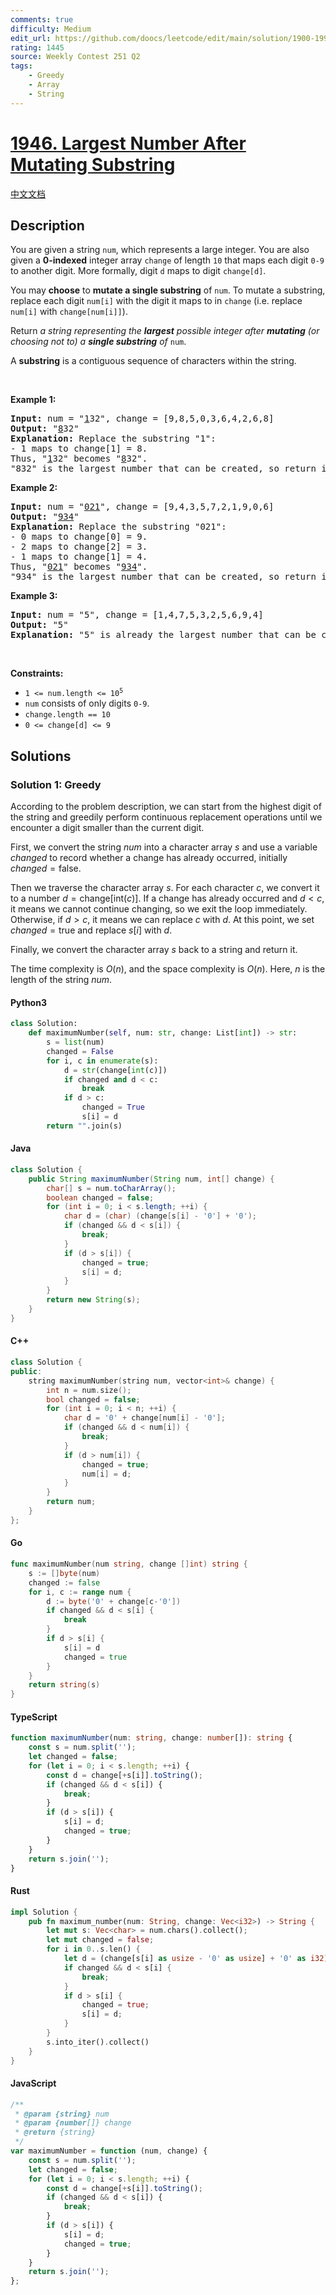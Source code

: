 ```yaml
---
comments: true
difficulty: Medium
edit_url: https://github.com/doocs/leetcode/edit/main/solution/1900-1999/1946.Largest%20Number%20After%20Mutating%20Substring/README_EN.md
rating: 1445
source: Weekly Contest 251 Q2
tags:
    - Greedy
    - Array
    - String
---
```


<!-- problem:start -->

# [1946. Largest Number After Mutating Substring](https://leetcode.com/problems/largest-number-after-mutating-substring)

[中文文档](/solution/1900-1999/1946.Largest%20Number%20After%20Mutating%20Substring/README.md)

## Description

<!-- description:start -->

<p>You are given a string <code>num</code>, which represents a large integer. You are also given a <strong>0-indexed</strong> integer array <code>change</code> of length <code>10</code> that maps each digit <code>0-9</code> to another digit. More formally, digit <code>d</code> maps to digit <code>change[d]</code>.</p>

<p>You may <strong>choose</strong> to <b>mutate a single substring</b> of <code>num</code>. To mutate a substring, replace each digit <code>num[i]</code> with the digit it maps to in <code>change</code> (i.e. replace <code>num[i]</code> with <code>change[num[i]]</code>).</p>

<p>Return <em>a string representing the <strong>largest</strong> possible integer after <strong>mutating</strong> (or choosing not to) a <strong>single substring</strong> of </em><code>num</code>.</p>

<p>A <strong>substring</strong> is a contiguous sequence of characters within the string.</p>

<p>&nbsp;</p>
<p><strong class="example">Example 1:</strong></p>

<pre>
<strong>Input:</strong> num = &quot;<u>1</u>32&quot;, change = [9,8,5,0,3,6,4,2,6,8]
<strong>Output:</strong> &quot;<u>8</u>32&quot;
<strong>Explanation:</strong> Replace the substring &quot;1&quot;:
- 1 maps to change[1] = 8.
Thus, &quot;<u>1</u>32&quot; becomes &quot;<u>8</u>32&quot;.
&quot;832&quot; is the largest number that can be created, so return it.
</pre>

<p><strong class="example">Example 2:</strong></p>

<pre>
<strong>Input:</strong> num = &quot;<u>021</u>&quot;, change = [9,4,3,5,7,2,1,9,0,6]
<strong>Output:</strong> &quot;<u>934</u>&quot;
<strong>Explanation:</strong> Replace the substring &quot;021&quot;:
- 0 maps to change[0] = 9.
- 2 maps to change[2] = 3.
- 1 maps to change[1] = 4.
Thus, &quot;<u>021</u>&quot; becomes &quot;<u>934</u>&quot;.
&quot;934&quot; is the largest number that can be created, so return it.
</pre>

<p><strong class="example">Example 3:</strong></p>

<pre>
<strong>Input:</strong> num = &quot;5&quot;, change = [1,4,7,5,3,2,5,6,9,4]
<strong>Output:</strong> &quot;5&quot;
<strong>Explanation:</strong> &quot;5&quot; is already the largest number that can be created, so return it.
</pre>

<p>&nbsp;</p>
<p><strong>Constraints:</strong></p>

<ul>
	<li><code>1 &lt;= num.length &lt;= 10<sup>5</sup></code></li>
	<li><code>num</code> consists of only digits <code>0-9</code>.</li>
	<li><code>change.length == 10</code></li>
	<li><code>0 &lt;= change[d] &lt;= 9</code></li>
</ul>

<!-- description:end -->

## Solutions

<!-- solution:start -->

### Solution 1: Greedy

According to the problem description, we can start from the highest digit of the string and greedily perform continuous replacement operations until we encounter a digit smaller than the current digit.

First, we convert the string $\textit{num}$ into a character array $\textit{s}$ and use a variable $\textit{changed}$ to record whether a change has already occurred, initially $\textit{changed} = \text{false}$.

Then we traverse the character array $\textit{s}$. For each character $\textit{c}$, we convert it to a number $\textit{d} = \text{change}[\text{int}(\textit{c})]$. If a change has already occurred and $\textit{d} < \textit{c}$, it means we cannot continue changing, so we exit the loop immediately. Otherwise, if $\textit{d} > \textit{c}$, it means we can replace $\textit{c}$ with $\textit{d}$. At this point, we set $\textit{changed} = \text{true}$ and replace $\textit{s}[i]$ with $\textit{d}$.

Finally, we convert the character array $\textit{s}$ back to a string and return it.

The time complexity is $O(n)$, and the space complexity is $O(n)$. Here, $n$ is the length of the string $\textit{num}$.

<!-- tabs:start -->

#### Python3

```python
class Solution:
    def maximumNumber(self, num: str, change: List[int]) -> str:
        s = list(num)
        changed = False
        for i, c in enumerate(s):
            d = str(change[int(c)])
            if changed and d < c:
                break
            if d > c:
                changed = True
                s[i] = d
        return "".join(s)
```

#### Java

```java
class Solution {
    public String maximumNumber(String num, int[] change) {
        char[] s = num.toCharArray();
        boolean changed = false;
        for (int i = 0; i < s.length; ++i) {
            char d = (char) (change[s[i] - '0'] + '0');
            if (changed && d < s[i]) {
                break;
            }
            if (d > s[i]) {
                changed = true;
                s[i] = d;
            }
        }
        return new String(s);
    }
}
```

#### C++

```cpp
class Solution {
public:
    string maximumNumber(string num, vector<int>& change) {
        int n = num.size();
        bool changed = false;
        for (int i = 0; i < n; ++i) {
            char d = '0' + change[num[i] - '0'];
            if (changed && d < num[i]) {
                break;
            }
            if (d > num[i]) {
                changed = true;
                num[i] = d;
            }
        }
        return num;
    }
};
```

#### Go

```go
func maximumNumber(num string, change []int) string {
	s := []byte(num)
	changed := false
	for i, c := range num {
		d := byte('0' + change[c-'0'])
		if changed && d < s[i] {
			break
		}
		if d > s[i] {
			s[i] = d
			changed = true
		}
	}
	return string(s)
}
```

#### TypeScript

```ts
function maximumNumber(num: string, change: number[]): string {
    const s = num.split('');
    let changed = false;
    for (let i = 0; i < s.length; ++i) {
        const d = change[+s[i]].toString();
        if (changed && d < s[i]) {
            break;
        }
        if (d > s[i]) {
            s[i] = d;
            changed = true;
        }
    }
    return s.join('');
}
```

#### Rust

```rust
impl Solution {
    pub fn maximum_number(num: String, change: Vec<i32>) -> String {
        let mut s: Vec<char> = num.chars().collect();
        let mut changed = false;
        for i in 0..s.len() {
            let d = (change[s[i] as usize - '0' as usize] + '0' as i32) as u8 as char;
            if changed && d < s[i] {
                break;
            }
            if d > s[i] {
                changed = true;
                s[i] = d;
            }
        }
        s.into_iter().collect()
    }
}
```

#### JavaScript

```js
/**
 * @param {string} num
 * @param {number[]} change
 * @return {string}
 */
var maximumNumber = function (num, change) {
    const s = num.split('');
    let changed = false;
    for (let i = 0; i < s.length; ++i) {
        const d = change[+s[i]].toString();
        if (changed && d < s[i]) {
            break;
        }
        if (d > s[i]) {
            s[i] = d;
            changed = true;
        }
    }
    return s.join('');
};
```

<!-- tabs:end -->

<!-- solution:end -->

<!-- problem:end -->
